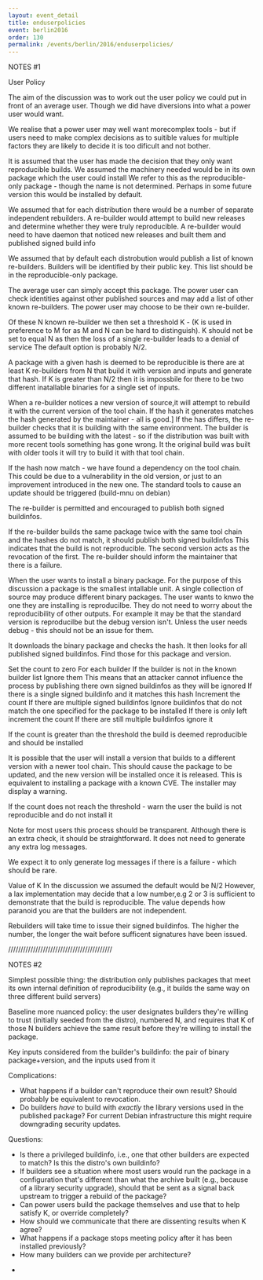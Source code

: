 ```yaml
---
layout: event_detail
title: enduserpolicies
event: berlin2016
order: 130
permalink: /events/berlin/2016/enduserpolicies/
---
```


NOTES #1

User Policy

The aim of the discussion was to work out the user policy we could put in front of an average user.
Though we did have diversions into what a power user would want.

We realise that a power user may well want morecomplex tools - but if users need to make complex decisions as to suitible values for multiple factors they are likely to decide it is too dificult and not bother.

It is assumed that the user has made the decision that they only want reproducible builds.
We assumed the machinery needed would be in its own package which the user could install
We refer to this as the reproducible-only package - though the name is not determined.
Perhaps in some future version this would be installed by default.

We assumed that for each distribution there would be a number of separate independent rebuilders.
A re-builder would attempt to build new releases and determine whether they were truly reproducible.
A re-builder would need to have daemon that noticed new releases and built them and published signed build info

We assumed that by default each distrobution would publish a list of known re-builders.
Builders will be identified by their public key.
This list should be in the reproducible-only package.

The average user can simply accept this package.
The power user can check identities against other published sources and  may add a list of other known re-builders. 
The power user may choose to be their own re-builder.

Of these N known re-builder we then set a threshold K - (K is used in preference to M for as M and N can be hard to distinguish).
K should not be set to equal N as then the loss of a single re-builder leads to a denial of service 
The default option is probably N/2.

A package with a given hash is deemed to be reproducible is there are at least K re-builders from N that build it with version and inputs and generate that hash.
If K is greater than N/2 then it is impossbile for there to be two different inatallable binaries for a single set of inputs.

When a re-builder notices a new version of source,it will attempt to rebuild it with the current version of the tool chain.
If the hash it generates matches the hash generated by the maintainer - all is good.]
If the has differs, the re-builder checks that it is building with the same environment.
The builder is assumed to be building with the latest - so if the distribution was built with more recent tools something has gone wrong.
It the original build was built with older tools it will try to build it with that tool chain.

If the hash now match - we have found a dependency on the tool chain.
This could be due to a vulnerability in the old version, or just to an improvement introduced in the new one.
The standard tools to cause an update should be triggered (build-mnu on debian)

The re-builder is permitted and encouraged to publish both signed buildinfos.

If the re-builder builds the same package twice with the same tool chain and the hashes do not match, it should publish both signed buildinfos
This indicates that the build is not reproducible. The second version acts as the revocation of the first.
The re-builder should inform the maintainer that there is a failure.


When the user wants to install a binary package.
For the purpose of this discussion a package is the smallest intallable unit. 
A single collection of source may produce different binary packages.
The user wants to knwo the one they are installing is reproducilbe.
They do not need to worry about the reproducibility of other outputs.
For example it may be that the standard version is reproducilbe but the debug version isn't.
Unless the user needs debug - this should not be an issue for them.

It downloads the binary package and checks the hash.
It then looks for all published signed buildinfos.
Find those for this package and version.

Set the count to zero
For each builder
If the builder is not in the known builder list
        Ignore them
        This means that an attacker cannot influence the process by publishing there own signed buildinfos as they will be ignored
If there is a single signed buildinfo and it matches this hash 
        Increment the count 
If there are multiple signed buildinfos
        Ignore buildinfos that do not match the one specified for the package to be installed
	        If there is only left increment the count
	        If there are still multiple buildinfos ignore it

If the count is greater than the threshold the build is deemed reproducible and should be installed

It is possible that the user will install a version that builds to a different version with a newer tool chain.
This should cause the package to be updated, and the new version will be installed once it is released.
This is equivalent to installing a package with a known CVE.
The installer may display a warning.

If the count does not reach the threshold - warn the user the build is not reproducible and do not install it

Note for most users this process should be transparent. 
Although there is an extra check, it should be straightforward.
It does not need to generate any extra log messages.

We expect it to only generate log messages if there is a failure - which should be rare.

Value of K
In the discussion we assumed the default would be N/2
However, a lax implementation may decide that a low number,e.g 2 or 3 is sufficient to demonstrate that the build is reproducible. 
The value depends how paranoid you are that the builders are not independent.

Rebuilders will take time to issue their signed buildinfos.
The higher the number, the longer the wait before sufficent signatures have been issued.

//////////////////////////////////////////

NOTES #2

Simplest possible thing: the distribution only publishes packages that meet its own internal definition of reproducibility (e.g., it builds the same way on three different build servers)

Baseline more nuanced policy: the user designates builders they're willing to trust (initially seeded from the distro), numbered N, and requires that K of those N builders achieve the same result before they're willing to install the package.

Key inputs considered from the builder's buildinfo: the pair of binary package+version, and the inputs used from it

Complications:

* What happens if a builder can't reproduce their own result?  Should probably be equivalent to revocation.
* Do builders *have* to build with *exactly* the library versions used in the published package?  For current Debian infrastructure this might require downgrading security updates.

Questions:

* Is there a privileged buildinfo, i.e., one that other builders are expected to match?  Is this the distro's own buildinfo?
* If builders see a situation where most users would run the package in a configuration that's different than what the archive built (e.g., because of a library security upgrade), should that be sent as a signal back upstream to trigger a rebuild of the package?
* Can power users build the package themselves and use that to help satisfy K, or override completely?
* How should we communicate that there are dissenting results when K agree?
* What happens if a package stops meeting policy after it has been installed previously?
* How many builders can we provide per architecture?

-

